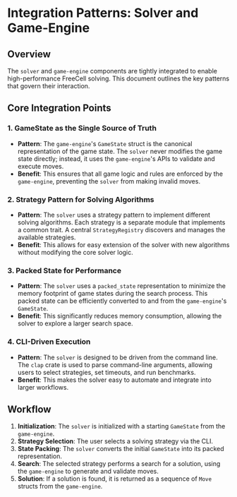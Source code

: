 # Integration Patterns: Solver and Game-Engine

## Overview

The `solver` and `game-engine` components are tightly integrated to enable high-performance FreeCell solving. This document outlines the key patterns that govern their interaction.

## Core Integration Points

### 1. GameState as the Single Source of Truth

- **Pattern**: The `game-engine`'s `GameState` struct is the canonical representation of the game state. The `solver` never modifies the game state directly; instead, it uses the `game-engine`'s APIs to validate and execute moves.
- **Benefit**: This ensures that all game logic and rules are enforced by the `game-engine`, preventing the `solver` from making invalid moves.

### 2. Strategy Pattern for Solving Algorithms

- **Pattern**: The `solver` uses a strategy pattern to implement different solving algorithms. Each strategy is a separate module that implements a common trait. A central `StrategyRegistry` discovers and manages the available strategies.
- **Benefit**: This allows for easy extension of the solver with new algorithms without modifying the core solver logic.

### 3. Packed State for Performance

- **Pattern**: The `solver` uses a `packed_state` representation to minimize the memory footprint of game states during the search process. This packed state can be efficiently converted to and from the `game-engine`'s `GameState`.
- **Benefit**: This significantly reduces memory consumption, allowing the solver to explore a larger search space.

### 4. CLI-Driven Execution

- **Pattern**: The `solver` is designed to be driven from the command line. The `clap` crate is used to parse command-line arguments, allowing users to select strategies, set timeouts, and run benchmarks.
- **Benefit**: This makes the solver easy to automate and integrate into larger workflows.

## Workflow

1.  **Initialization**: The `solver` is initialized with a starting `GameState` from the `game-engine`.
2.  **Strategy Selection**: The user selects a solving strategy via the CLI.
3.  **State Packing**: The `solver` converts the initial `GameState` into its packed representation.
4.  **Search**: The selected strategy performs a search for a solution, using the `game-engine` to generate and validate moves.
5.  **Solution**: If a solution is found, it is returned as a sequence of `Move` structs from the `game-engine`.
